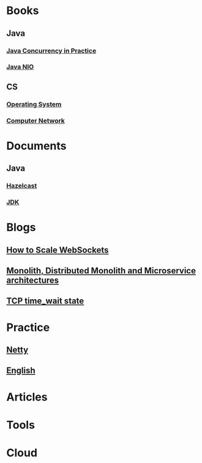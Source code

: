 # Books

## Java

### [Java Concurrency in Practice](books/java_concurrency_in_practice/jcip.md)
### [Java NIO](books/java_nio/jn.md)

## CS

### [Operating System](books/os/os.md)
### [Computer Network](books/computer_network/cn.md)

# Documents

## Java
### [Hazelcast](documents/hazelcast.md)
### [JDK](documents/jdk.md)


# Blogs
## [How to Scale WebSockets](blogs/how_to_scale_websockets.md)
## [Monolith, Distributed Monolith and Microservice architectures](blogs/m_dm_m.md)
## [TCP time_wait state](blogs/tcp_time_wait_state.md)

# Practice

## [Netty](practices/netty.md)
## [English](practices/english.md)

# Articles

# Tools

# Cloud
